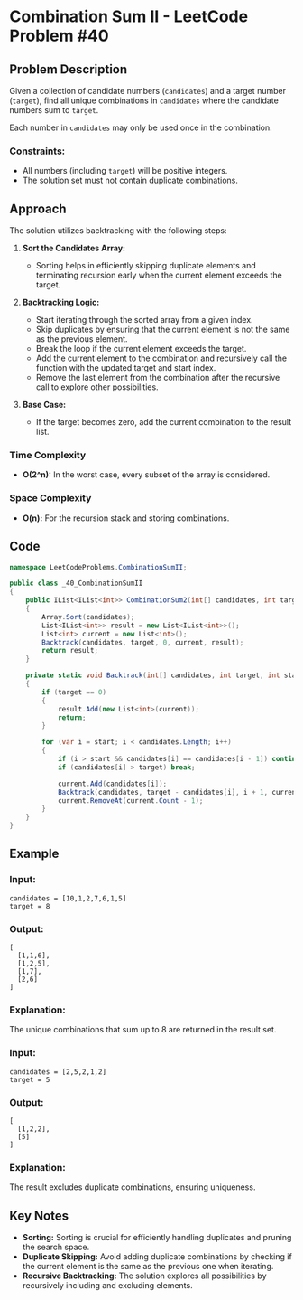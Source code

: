 # Combination Sum II - LeetCode Problem #40

## Problem Description

Given a collection of candidate numbers (`candidates`) and a target number (`target`), find all unique combinations in
`candidates` where the candidate numbers sum to `target`.

Each number in `candidates` may only be used once in the combination.

### Constraints:

- All numbers (including `target`) will be positive integers.
- The solution set must not contain duplicate combinations.

## Approach

The solution utilizes backtracking with the following steps:

1. **Sort the Candidates Array:**
    - Sorting helps in efficiently skipping duplicate elements and terminating recursion early when the current element
      exceeds the target.

2. **Backtracking Logic:**
    - Start iterating through the sorted array from a given index.
    - Skip duplicates by ensuring that the current element is not the same as the previous element.
    - Break the loop if the current element exceeds the target.
    - Add the current element to the combination and recursively call the function with the updated target and start
      index.
    - Remove the last element from the combination after the recursive call to explore other possibilities.

3. **Base Case:**
    - If the target becomes zero, add the current combination to the result list.

### Time Complexity

- **O(2^n):** In the worst case, every subset of the array is considered.

### Space Complexity

- **O(n):** For the recursion stack and storing combinations.

## Code

```csharp
namespace LeetCodeProblems.CombinationSumII;

public class _40_CombinationSumII
{
    public IList<IList<int>> CombinationSum2(int[] candidates, int target)
    {
        Array.Sort(candidates);
        List<IList<int>> result = new List<IList<int>>();
        List<int> current = new List<int>();
        Backtrack(candidates, target, 0, current, result);
        return result;
    }

    private static void Backtrack(int[] candidates, int target, int start, List<int> current, List<IList<int>> result)
    {
        if (target == 0)
        {
            result.Add(new List<int>(current));
            return;
        }

        for (var i = start; i < candidates.Length; i++)
        {
            if (i > start && candidates[i] == candidates[i - 1]) continue; // Skip duplicates
            if (candidates[i] > target) break;

            current.Add(candidates[i]);
            Backtrack(candidates, target - candidates[i], i + 1, current, result);
            current.RemoveAt(current.Count - 1);
        }
    }
}
```

## Example

### Input:

```plaintext
candidates = [10,1,2,7,6,1,5]
target = 8
```

### Output:

```plaintext
[
  [1,1,6],
  [1,2,5],
  [1,7],
  [2,6]
]
```

### Explanation:

The unique combinations that sum up to 8 are returned in the result set.

### Input:

```plaintext
candidates = [2,5,2,1,2]
target = 5
```

### Output:

```plaintext
[
  [1,2,2],
  [5]
]
```

### Explanation:

The result excludes duplicate combinations, ensuring uniqueness.

## Key Notes

- **Sorting:** Sorting is crucial for efficiently handling duplicates and pruning the search space.
- **Duplicate Skipping:** Avoid adding duplicate combinations by checking if the current element is the same as the
  previous one when iterating.
- **Recursive Backtracking:** The solution explores all possibilities by recursively including and excluding elements.
